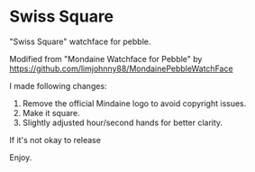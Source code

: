 # Swiss Square

"Swiss Square" watchface for pebble.

Modified from "Mondaine Watchface for Pebble" by https://github.com/limjohnny88/MondainePebbleWatchFace

I made following changes:

1. Remove the official Mindaine logo to avoid copyright issues.
2. Make it square.
3. Slightly adjusted hour/second hands for better clarity.

If it's not okay to release

Enjoy.